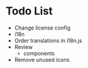 # Todo List

* Change license config
* i18n
* Order translations in i18n.js
* Review
    * components
* Remove unused icons